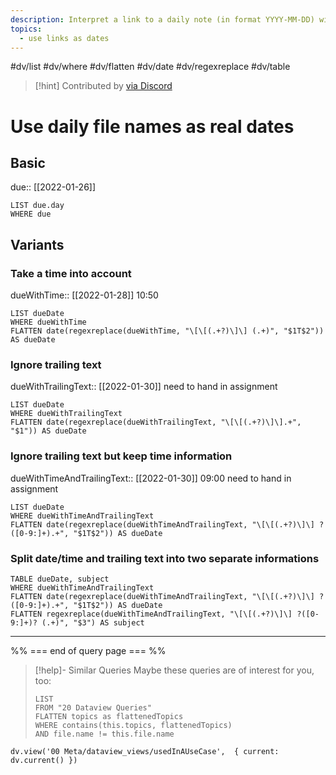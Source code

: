 ```yaml
---
description: Interpret a link to a daily note (in format YYYY-MM-DD) with a given time as a date
topics:
  - use links as dates
---
```

#dv/list #dv/where #dv/flatten #dv/date #dv/regexreplace #dv/table 


> [!hint] Contributed by [via Discord](https://discord.com/channels/686053708261228577/875721010144477204/1012795332985360544)

# Use daily file names as real dates

## Basic 

due:: [[2022-01-26]] 

```dataview
LIST due.day
WHERE due
```

## Variants

### Take a time into account 

dueWithTime:: [[2022-01-28]] 10:50

```dataview
LIST dueDate
WHERE dueWithTime
FLATTEN date(regexreplace(dueWithTime, "\[\[(.+?)\]\] (.+)", "$1T$2")) AS dueDate
```

### Ignore trailing text

dueWithTrailingText:: [[2022-01-30]] need to hand in assignment

```dataview
LIST dueDate
WHERE dueWithTrailingText
FLATTEN date(regexreplace(dueWithTrailingText, "\[\[(.+?)\]\].+", "$1")) AS dueDate
```

### Ignore trailing text but keep time information

dueWithTimeAndTrailingText:: [[2022-01-30]] 09:00 need to hand in assignment

```dataview
LIST dueDate
WHERE dueWithTimeAndTrailingText
FLATTEN date(regexreplace(dueWithTimeAndTrailingText, "\[\[(.+?)\]\] ?([0-9:]+).+", "$1T$2")) AS dueDate
```

### Split date/time and trailing text into two separate informations

```dataview
TABLE dueDate, subject
WHERE dueWithTimeAndTrailingText
FLATTEN date(regexreplace(dueWithTimeAndTrailingText, "\[\[(.+?)\]\] ?([0-9:]+).+", "$1T$2")) AS dueDate
FLATTEN regexreplace(dueWithTimeAndTrailingText, "\[\[(.+?)\]\] ?([0-9:]+)? (.+)", "$3") AS subject
```

---
%% === end of query page === %%
> [!help]- Similar Queries
> Maybe these queries are of interest for you, too:
> ```dataview
> LIST
> FROM "20 Dataview Queries"
> FLATTEN topics as flattenedTopics
> WHERE contains(this.topics, flattenedTopics)
> AND file.name != this.file.name
> ```

```dataviewjs
dv.view('00 Meta/dataview_views/usedInAUseCase',  { current: dv.current() })
```
